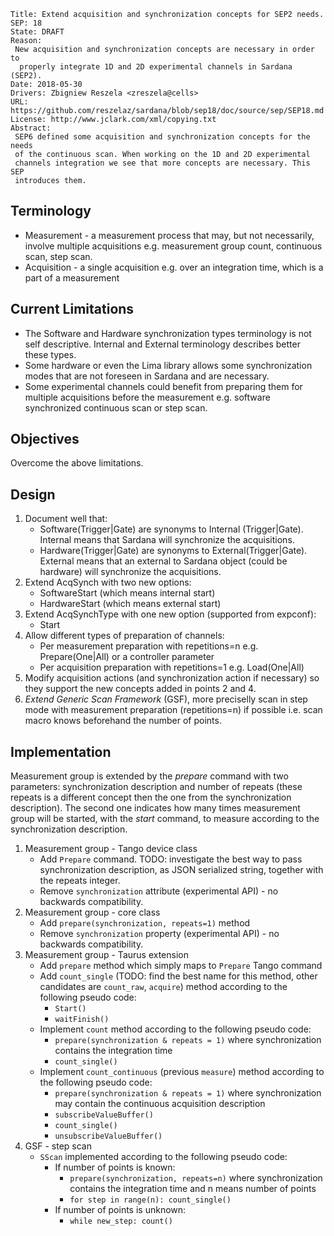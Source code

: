    Title: Extend acquisition and synchronization concepts for SEP2 needs.
    SEP: 18
    State: DRAFT
    Reason:
     New acquisition and synchronization concepts are necessary in order to
      properly integrate 1D and 2D experimental channels in Sardana (SEP2).
    Date: 2018-05-30
    Drivers: Zbigniew Reszela <zreszela@cells>             
    URL: https://github.com/reszelaz/sardana/blob/sep18/doc/source/sep/SEP18.md
    License: http://www.jclark.com/xml/copying.txt
    Abstract:
     SEP6 defined some acquisition and synchronization concepts for the needs
     of the continuous scan. When working on the 1D and 2D experimental 
     channels integration we see that more concepts are necessary. This SEP 
     introduces them.

Terminology
-----------

* Measurement - a measurement process that may, but not necessarily, involve 
multiple acquisitions e.g. measurement group count, continuous scan, step scan.
* Acquisition - a single acquisition e.g. over an integration time, which is a 
part of a measurement

Current Limitations
-------------------

* The Software and Hardware synchronization types terminology is not self 
descriptive. Internal and External terminology describes better these types.
* Some hardware or even the Lima library allows some synchronization modes 
that are not foreseen in Sardana and are necessary.
* Some experimental channels could benefit from preparing them for multiple 
acquisitions before the measurement e.g. software synchronized continuous 
scan or step scan.

Objectives
----------

Overcome the above limitations.

Design
------

1. Document well that:
    * Software(Trigger|Gate) are synonyms to Internal (Trigger|Gate). 
    Internal means that Sardana will synchronize the acquisitions.
    * Hardware(Trigger|Gate) are synonyms to External(Trigger|Gate).
    External means that an external to Sardana object (could be hardware)
    will synchronize the acquisitions.
2. Extend AcqSynch with two new options:
    * SoftwareStart (which means internal start)
    * HardwareStart (which means external start)
3. Extend AcqSynchType with one new option (supported from expconf):
    * Start
4. Allow different types of preparation of channels:
    * Per measurement preparation with repetitions=n e.g. Prepare(One|All) 
    or a controller parameter
    * Per acquisition preparation with repetitions=1 e.g. Load(One|All)
6. Modify acquisition actions (and synchronization action if necessary) so 
they support the new concepts added in points 2 and 4.
5. *Extend Generic Scan Framework* (GSF), more preciselly scan in step mode 
with measurement preparation (repetitions=n) if possible i.e. scan macro knows
beforehand the number of points.

Implementation
--------------

Measurement group is extended by the *prepare* command with two parameters: 
synchronization description and number of repeats (these repeats is a 
different concept then the one from the synchronization description). The 
second one indicates  how many times measurement group will be started, with
the *start* command, to measure according to the synchronization description. 

1. Measurement group - Tango device class
    * Add `Prepare` command. TODO: investigate the best way to pass 
    synchronization description, as JSON serialized string, together with the 
    repeats integer.
    * Remove `synchronization` attribute (experimental API) - no backwards 
    compatibility.
2. Measurement group - core class
    * Add `prepare(synchronization, repeats=1)` method
    * Remove `synchronization` property  (experimental API) - no backwards 
    compatibility. 
3. Measurement group - Taurus extension
    * Add `prepare` method which simply maps to `Prepare` Tango command
    * Add `count_single` (TODO: find the best name for this 
    method, other candidates are `count_raw`, `acquire`) method according to 
    the following pseudo code:
        * `Start()`
        * `waitFinish()`
    * Implement `count` method according to the following pseudo code:
        * `prepare(synchronization & repeats = 1)` where synchronization 
        contains the integration time
        * `count_single()`
    * Implement `count_continuous` (previous `measure`) method according to 
    the following pseudo code:
        * `prepare(synchronization & repeats = 1)` where synchronization may
        contain the continuous acquisition description
        * `subscribeValueBuffer()`
        * `count_single()`
        * `unsubscribeValueBuffer()`
4. GSF - step scan
    * `SScan` implemented according to the following pseudo code:
        * If number of points is known:
            * `prepare(synchronization, repeats=n)` where synchronization 
            contains the integration time and n means number of points
            * `for step in range(n): count_single()`
        * If number of points is unknown:
            * `while new_step: count()`
